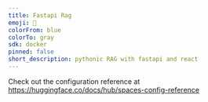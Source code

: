 ```yaml
---
title: Fastapi Rag
emoji: 🐢
colorFrom: blue
colorTo: gray
sdk: docker
pinned: false
short_description: pythonic RAG with fastapi and react
---
```


Check out the configuration reference at https://huggingface.co/docs/hub/spaces-config-reference
